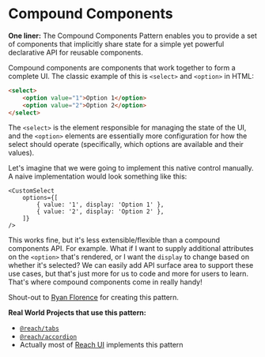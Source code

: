 # Compound Components

**One liner:** The Compound Components Pattern enables you to provide a set of
components that implicitly share state for a simple yet powerful declarative API
for reusable components.

Compound components are components that work together to form a complete UI. The
classic example of this is `<select>` and `<option>` in HTML:

```html
<select>
	<option value="1">Option 1</option>
	<option value="2">Option 2</option>
</select>
```

The `<select>` is the element responsible for managing the state of the UI, and
the `<option>` elements are essentially more configuration for how the select
should operate (specifically, which options are available and their values).

Let's imagine that we were going to implement this native control manually. A
naive implementation would look something like this:

```tsx
<CustomSelect
	options={[
		{ value: '1', display: 'Option 1' },
		{ value: '2', display: 'Option 2' },
	]}
/>
```

This works fine, but it's less extensible/flexible than a compound components
API. For example. What if I want to supply additional attributes on the
`<option>` that's rendered, or I want the `display` to change based on whether
it's selected? We can easily add API surface area to support these use cases,
but that's just more for us to code and more for users to learn. That's where
compound components come in really handy!

Shout-out to [Ryan Florence](https://twitter.com/ryanflorence) for creating this
pattern.

**Real World Projects that use this pattern:**

- [`@reach/tabs`](https://reacttraining.com/reach-ui/tabs)
- [`@reach/accordion`](https://reacttraining.com/reach-ui/accordion)
- Actually most of [Reach UI](https://reacttraining.com/reach-ui) implements
  this pattern
